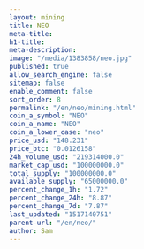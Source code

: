 ```yaml
---
layout: mining
title: NEO
meta-title: 
h1-title: 
meta-description: 
image: "/media/1383858/neo.jpg"
published: true
allow_search_engine: false
sitemap: false
enable_comment: false
sort_order: 8
permalink: "/en/neo/mining.html"
coin_a_symbol: "NEO"
coin_a_name: "NEO"
coin_a_lower_case: "neo"
price_usd: "148.231"
price_btc: "0.0126158"
24h_volume_usd: "219314000.0"
market_cap_usd: "100000000.0"
total_supply: "100000000.0"
available_supply: "65000000.0"
percent_change_1h: "1.72"
percent_change_24h: "8.87"
percent_change_7d: "7.87"
last_updated: "1517140751"
parent-url: "/en/neo/"
author: Sam
---
```


